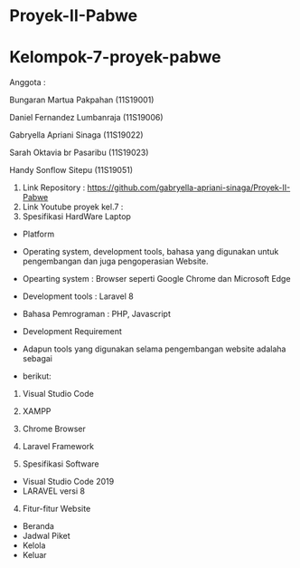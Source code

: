# Proyek-II-Pabwe
# Kelompok-7-proyek-pabwe
Anggota   :  <p>Bungaran Martua Pakpahan (11S19001)</p>
             <p>Daniel Fernandez Lumbanraja (11S19006)</p>
             <p>Gabryella Apriani Sinaga (11S19022)</p>
             <p>Sarah Oktavia br Pasaribu (11S19023)</p>
             <p>Handy Sonflow Sitepu (11S19051)</p>


1. Link Repository : https://github.com/gabryella-apriani-sinaga/Proyek-II-Pabwe
2. Link Youtube proyek kel.7 : 
3. Spesifikasi HardWare Laptop
* Platform
* Operating system, development tools, bahasa yang digunakan untuk pengembangan dan juga pengoperasian Website.
* Opearting system 		: Browser seperti Google Chrome dan Microsoft Edge
* Development tools		: Laravel 8
* Bahasa Pemrograman 		: PHP, Javascript

* Development Requirement
* Adapun tools yang digunakan selama pengembangan website adalaha sebagai 
* berikut:
1. Visual Studio Code
2. XAMPP
3. Chrome Browser
4. Laravel Framework



3. Spesifikasi Software

* Visual Studio Code 2019
* LARAVEL versi 8

4. Fitur-fitur Website

* Beranda
* Jadwal Piket
* Kelola
* Keluar




